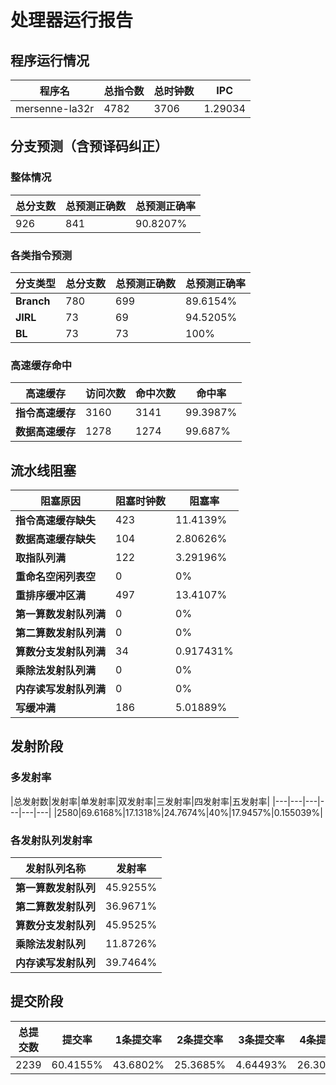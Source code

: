 # 处理器运行报告
## 程序运行情况
|程序名|总指令数|总时钟数|IPC|
|---|---|---|---|
|mersenne-la32r|4782|3706|1.29034|

## 分支预测（含预译码纠正）
### 整体情况
|总分支数|总预测正确数|总预测正确率|
|---|---|---|
|926|841|90.8207%|

### 各类指令预测
|分支类型|总分支数|总预测正确数|总预测正确率|
|---|---|---|---|
|**Branch**| 780 | 699 | 89.6154%|
|**JIRL**| 73 | 69 | 94.5205%|
|**BL**| 73 | 73 | 100%|

### 高速缓存命中
|高速缓存|访问次数|命中次数|命中率|
|---|---|---|---|
|**指令高速缓存**| 3160 | 3141 | 99.3987%|
|**数据高速缓存**| 1278 | 1274 | 99.687%|
## 流水线阻塞
|阻塞原因|阻塞时钟数|阻塞率|
|---|---|---|
|**指令高速缓存缺失**| 423 | 11.4139%|
|**数据高速缓存缺失**| 104 | 2.80626%|
|**取指队列满**| 122 | 3.29196%|
|**重命名空闲列表空**|0 | 0%|
|**重排序缓冲区满**|497 | 13.4107%|
|**第一算数发射队列满**|0 | 0%|
|**第二算数发射队列满**|0 | 0%|
|**算数分支发射队列满**|34 | 0.917431%|
|**乘除法发射队列满**|0 | 0%|
|**内存读写发射队列满**|0 | 0%|
|**写缓冲满**|186 | 5.01889%|

## 发射阶段
### 多发射率
|总发射数|发射率|单发射率|双发射率|三发射率|四发射率|五发射率|
|---|---|---|---|---|---|
|2580|69.6168%|17.1318%|24.7674%|40%|17.9457%|0.155039%|

### 各发射队列发射率
|发射队列名称|发射率|
|---|---|
|**第一算数发射队列**|45.9255%|
|**第二算数发射队列**|36.9671%|
|**算数分支发射队列**|45.9525%|
|**乘除法发射队列**|11.8726%|
|**内存读写发射队列**|39.7464%|

## 提交阶段
|总提交数|提交率|1条提交率|2条提交率|3条提交率|4条提交率|
|---|---|---|---|---|---|
|2239|60.4155%|43.6802%|25.3685%|4.64493%|26.3064%|
